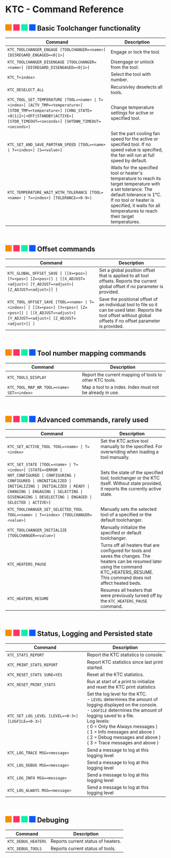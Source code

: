 # KTC - Command Reference

  ## ![#f98b00](/doc/f98b00.png) ![#fe3263](/doc/fe3263.png) ![#0fefa9](/doc/0fefa9.png) ![#085afe](/doc/085afe.png) Basic Toolchanger functionality
  | Command | Description | 
  | ------- | ----------- |
  | `KTC_TOOLCHANGER_ENGAGE [TOOLCHANGER=<name>] [DISREGARD_ENGAGED=<0\|1>]` | Engage or lock the tool. |
  | `KTC_TOOLCHANGER_DISENGAGE [TOOLCHANGER=<name>] [DISREGARD_DISENGAGED=<0\|1>]` | Disengage or unlock from the tool. |
  | `KTC_T<index>` | Select the tool with number. |
  | `KTC_DESELECT_ALL` | Recursivley deselects all tools. |
  | `KTC_TOOL_SET_TEMPERATURE [TOOL=<name> \| T=<index>] [ACTV_TMP=<temperature>] [STDB_TMP=<temperature>] [CHNG_STATE=<0\|1\|2>\|<OFF\|STANDBY\|ACTIVE>] [STDB_TIMEOUT=<seconds>] [SHTDWN_TIMEOUT=<seconds>]` | Change temperature settings for active or specified tool. |
  | `KTC_SET_AND_SAVE_PARTFAN_SPEED [TOOL=<name> \| T=<index>] [S=<value>]` | Set the part cooling fan speed for the active or specified tool. If no speed value is specified, the fan will run at full speed by default. |
  | `KTC_TEMPERATURE_WAIT_WITH_TOLERANCE [TOOL=<name> \| T=<index>] [TOLERANCE=<0-9>]` | Waits for the specified tool or heater's temperature to reach its target temperature with a set tolerance. The default tolerance is 1°C. If no tool or heater is specified, it waits for all temperatures to reach their target temperatures. |
  <br>

  ## ![#f98b00](/doc/f98b00.png) ![#fe3263](/doc/fe3263.png) ![#0fefa9](/doc/0fefa9.png) ![#085afe](/doc/085afe.png) Offset commands
  | Command | Description | 
  | ------- | ----------- |
  | `KTC_GLOBAL_OFFSET_SAVE [ [[X=<pos>] [Y=<pos>] [Z=<pos>]] \| [[X_ADJUST=<adjust>] [Y_ADJUST=<adjust>] [Z_ADJUST=<adjust>]] ]` | Set a global position offset that is applied to all tool offsets. Reports the current global offset if no parameter is provided. |
  | `KTC_TOOL_OFFSET_SAVE [TOOL=<name> \| T=<index>] [ [[X=<pos>] [Y=<pos>] [Z=<pos>]] \| [[X_ADJUST=<adjust>] [Y_ADJUST=<adjust>] [Z_ADJUST=<adjust>]] ]` | Save the positional offset of an individual tool to file so it can be used later. Reports the tool offset without global offsets if no offset parameter is provided. |
  <br>

  ## ![#f98b00](/doc/f98b00.png) ![#fe3263](/doc/fe3263.png) ![#0fefa9](/doc/0fefa9.png) ![#085afe](/doc/085afe.png) Tool number mapping commands
  | Command | Description | 
  | ------- | ----------- |
  | `KTC_TOOLS_DISPLAY` | Report the current mapping of tools to other KTC tools. |
  | `KTC_TOOL_MAP_NR TOOL=<name> SET=<index>` | Map a tool to a index. Index must not be already in use. |
  <br>

  ## ![#f98b00](/doc/f98b00.png) ![#fe3263](/doc/fe3263.png) ![#0fefa9](/doc/0fefa9.png) ![#085afe](/doc/085afe.png) Advanced commands, rarely used
  | Command | Description |
  | ------- | ----------- |
  | `KTC_SET_ACTIVE_TOOL TOOL=<name> \| T=<index>`|  Set the KTC active tool manually to the specified. For overwriding when loading a tool manually. |
  | `KTC_SET_STATE [TOOL=<name> \| T=<index>] [STATE=<ERROR \| NOT_CONFIGURED \| CONFIGURING \| CONFIGURED \| UNINITIALIZED \| INITIALIZING \| INITIALIZED \| READY \| CHANGING \| ENGAGING \| SELECTING \| DISENGAGING \| DESELECTING \| ENGAGED \| SELECTED \| ACTIVE>]` | Sets the state of the specified tool, toolchanger or the KTC itself. Without state provided, it reports the currently active state. |
  | `KTC_TOOLCHANGER_SET_SELECTED_TOOL TOOL=<name> \| T=<index> [TOOLCHANGER=<value>]` | Manually sets the selected tool of a specified or the default toolchanger. |
  | `KTC_TOOLCHANGER_INITIALIZE [TOOLCHANGER=<value>]` | Manually initialize the specified or default toolchanger. |
  | `KTC_HEATERS_PAUSE` | Turns off all heaters that are configured for tools and saves the changes. The heaters can be resumed later using the command KTC_HEATERS_RESUME. This command does not affect heated beds. |
  | `KTC_HEATERS_RESUME` | Resumes all heaters that were previously turned off by the `KTC_HEATERS_PAUSE` command. |
  <br>

  ## ![#f98b00](/doc/f98b00.png) ![#fe3263](/doc/fe3263.png) ![#0fefa9](/doc/0fefa9.png) ![#085afe](/doc/085afe.png) Status, Logging and Persisted state
  | Command | Description |
  | ------- | ----------- |
  | `KTC_STATS_REPORT` | Report the KTC statistics to console. |
  | `KTC_PRINT_STATS_REPORT` | Report KTC statistics since last print started. |
  | `KTC_RESET_STATS SURE=YES` | Reset all the KTC statistics. |
  | `KTC_RESET_PRINT_STATS` | Run at start of a print to initialize and reset the KTC print statistics | |
  | `KTC_SET_LOG_LEVEL [LEVEL=<0-3>] [LOGFILE=<0-3>]` | Set the log level for the KTC.<br>- `LEVEL` determines the amount of logging displayed on the console.<br>- `LOGFILE` determines the amount of logging saved to a file.<br> Log levels:<br> ( 0 = Only the Always messages )<br>( 1 = Info messages and above )<br>( 2 = Debug messages and above )<br>( 3 = Trace messages and above ) |
  | `KTC_LOG_TRACE MSG=<message>` |  Send a message to log at this logging level |
  | `KTC_LOG_DEBUG MSG=<message>` | Send a message to log at this logging level |
  | `KTC_LOG_INFO MSG=<message>` | Send a message to log at this logging level |
  | `KTC_LOG_ALWAYS MSG=<message>` | Send a message to log at this logging level |
  <br>

  ## ![#f98b00](/doc/f98b00.png) ![#fe3263](/doc/fe3263.png) ![#0fefa9](/doc/0fefa9.png) ![#085afe](/doc/085afe.png) Debuging
  | Command | Description |
  | ------- | ----------- |
  | `KTC_DEBUG_HEATERS` | Reports current status of heaters. |
  | `KTC_DEBUG_TOOLS` | Reports current status of tools. |
  <br>
